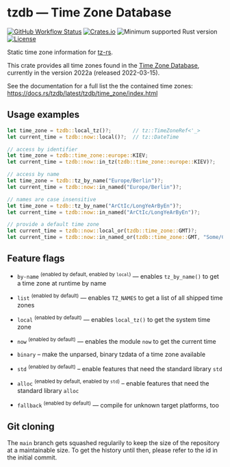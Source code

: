 # tzdb — Time Zone Database

[![GitHub Workflow Status](https://img.shields.io/github/workflow/status/Kijewski/tzdb/CI?logo=github)](https://github.com/Kijewski/tzdb/actions/workflows/ci.yml)
[![Crates.io](https://img.shields.io/crates/v/tzdb?logo=rust)](https://crates.io/crates/tzdb)
![Minimum supported Rust version](https://img.shields.io/badge/rustc-1.60+-important?logo=rust "Minimum Supported Rust Version")
[![License](https://img.shields.io/crates/l/tzdb?color=informational&logo=apache)](/LICENSES)

Static time zone information for [tz-rs](https://crates.io/crates/tz-rs).

This crate provides all time zones found in the [Time Zone Database](https://www.iana.org/time-zones),
currently in the version 2022a (released 2022-03-15).

See the documentation for a full list the the contained time zones:
<https://docs.rs/tzdb/latest/tzdb/time_zone/index.html>

## Usage examples

```rust
let time_zone = tzdb::local_tz()?;       // tz::TimeZoneRef<'_>
let current_time = tzdb::now::local()?;  // tz::DateTime

// access by identifier
let time_zone = tzdb::time_zone::europe::KIEV;
let current_time = tzdb::now::in_tz(tzdb::time_zone::europe::KIEV)?;

// access by name
let time_zone = tzdb::tz_by_name("Europe/Berlin")?;
let current_time = tzdb::now::in_named("Europe/Berlin")?;

// names are case insensitive
let time_zone = tzdb::tz_by_name("ArCtIc/LongYeArByEn")?;
let current_time = tzdb::now::in_named("ArCtIc/LongYeArByEn")?;

// provide a default time zone
let current_time = tzdb::now::local_or(tzdb::time_zone::GMT)?;
let current_time = tzdb::now::in_named_or(tzdb::time_zone::GMT, "Some/City")?;
```

## Feature flags

* `by-name` <sup>(enabled by default, enabled by `local`)</sup> — enables `tz_by_name()` to get a time zone at runtime by name

* `list` <sup>(enabled by default)</sup> — enables `TZ_NAMES` to get a list of all shipped time zones

* `local` <sup>(enabled by default)</sup> — enables `local_tz()` to get the system time zone

* `now` <sup>(enabled by default)</sup> — enables the module `now` to get the current time

* `binary` – make the unparsed, binary tzdata of a time zone available

* `std` <sup>(enabled by default)</sup> – enable features that need the standard library `std`

* `alloc` <sup>(enabled by default, enabled by `std`)</sup> – enable features that need the standard library `alloc`

* `fallback` <sup>(enabled by default)</sup> — compile for unknown target platforms, too

## Git cloning

The `main` branch gets squashed regularily to keep the size of the repository at a maintainable size.
To get the history until then, please refer to the id in the initial commit.
